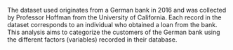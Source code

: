 The dataset used originates from a German bank in 2016 and was collected by Professor Hoffman from the University of California. Each record in the dataset corresponds to an individual who obtained a loan from the bank.
This analysis aims to categorize the customers of the German bank using the different factors (variables) recorded in their database.
